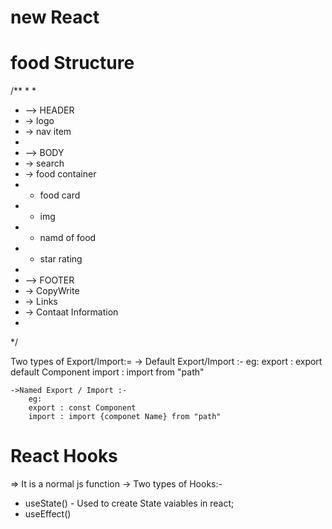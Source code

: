 # new React
# food Structure
/**
 * 
 * 
 * --> HEADER
 * -> logo
 * -> nav item
 * 
 * --> BODY
 * -> search
 * -> food container
 *   - food card
 *    - img
 *    - namd of food
 *    - star rating
 * 
 * --> FOOTER
 * -> CopyWrite
 * -> Links
 * -> Contaat Information 
 * 
 */

 Two types of Export/Import:=
    -> Default Export/Import :-
        eg:
        export : export default Component
        import : import from "path"

    ->Named Export / Import :-
        eg:
        export : const Component
        import : import {componet Name} from "path"


# React Hooks
 => It is a normal js function 
  -> Two types of Hooks:-
  - useState() - Used to create State vaiables in react;
  - useEffect()